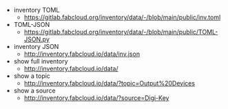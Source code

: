 - inventory TOML
    - https://gitlab.fabcloud.org/inventory/data/-/blob/main/public/inv.toml
- TOML-JSON
    - https://gitlab.fabcloud.org/inventory/data/-/blob/main/public/TOML-JSON.py
- inventory JSON
    - http://inventory.fabcloud.io/data/inv.json
- show full inventory
    - http://inventory.fabcloud.io/data/
- show a topic
    - http://inventory.fabcloud.io/data/?topic=Output%20Devices
- show a source
    - http://inventory.fabcloud.io/data/?source=Digi-Key

